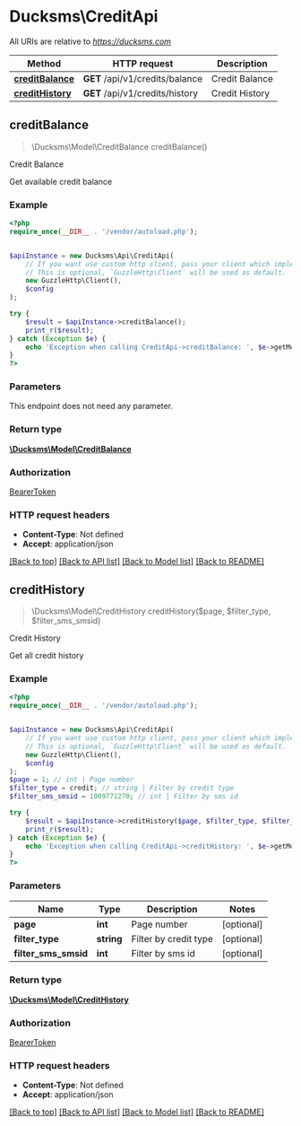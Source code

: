# Ducksms\CreditApi

All URIs are relative to *https://ducksms.com*

Method | HTTP request | Description
------------- | ------------- | -------------
[**creditBalance**](CreditApi.md#creditBalance) | **GET** /api/v1/credits/balance | Credit Balance
[**creditHistory**](CreditApi.md#creditHistory) | **GET** /api/v1/credits/history | Credit History



## creditBalance

> \Ducksms\Model\CreditBalance creditBalance()

Credit Balance

Get available credit balance

### Example

```php
<?php
require_once(__DIR__ . '/vendor/autoload.php');


$apiInstance = new Ducksms\Api\CreditApi(
    // If you want use custom http client, pass your client which implements `GuzzleHttp\ClientInterface`.
    // This is optional, `GuzzleHttp\Client` will be used as default.
    new GuzzleHttp\Client(),
    $config
);

try {
    $result = $apiInstance->creditBalance();
    print_r($result);
} catch (Exception $e) {
    echo 'Exception when calling CreditApi->creditBalance: ', $e->getMessage(), PHP_EOL;
}
?>
```

### Parameters

This endpoint does not need any parameter.

### Return type

[**\Ducksms\Model\CreditBalance**](../Model/CreditBalance.md)

### Authorization

[BearerToken](../../README.md#BearerToken)

### HTTP request headers

- **Content-Type**: Not defined
- **Accept**: application/json

[[Back to top]](#) [[Back to API list]](../../README.md#documentation-for-api-endpoints)
[[Back to Model list]](../../README.md#documentation-for-models)
[[Back to README]](../../README.md)


## creditHistory

> \Ducksms\Model\CreditHistory creditHistory($page, $filter_type, $filter_sms_smsid)

Credit History

Get all credit history

### Example

```php
<?php
require_once(__DIR__ . '/vendor/autoload.php');


$apiInstance = new Ducksms\Api\CreditApi(
    // If you want use custom http client, pass your client which implements `GuzzleHttp\ClientInterface`.
    // This is optional, `GuzzleHttp\Client` will be used as default.
    new GuzzleHttp\Client(),
    $config
);
$page = 1; // int | Page number
$filter_type = credit; // string | Filter by credit type
$filter_sms_smsid = 1009771270; // int | Filter by sms id

try {
    $result = $apiInstance->creditHistory($page, $filter_type, $filter_sms_smsid);
    print_r($result);
} catch (Exception $e) {
    echo 'Exception when calling CreditApi->creditHistory: ', $e->getMessage(), PHP_EOL;
}
?>
```

### Parameters


Name | Type | Description  | Notes
------------- | ------------- | ------------- | -------------
 **page** | **int**| Page number | [optional]
 **filter_type** | **string**| Filter by credit type | [optional]
 **filter_sms_smsid** | **int**| Filter by sms id | [optional]

### Return type

[**\Ducksms\Model\CreditHistory**](../Model/CreditHistory.md)

### Authorization

[BearerToken](../../README.md#BearerToken)

### HTTP request headers

- **Content-Type**: Not defined
- **Accept**: application/json

[[Back to top]](#) [[Back to API list]](../../README.md#documentation-for-api-endpoints)
[[Back to Model list]](../../README.md#documentation-for-models)
[[Back to README]](../../README.md)

